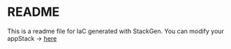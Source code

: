 # README
This is a readme file for IaC generated with StackGen.
You can modify your appStack -> [here](http://main.dev.stackgen.com/appstacks/51e76976-de83-45b8-8732-66fb91e99e2f)
